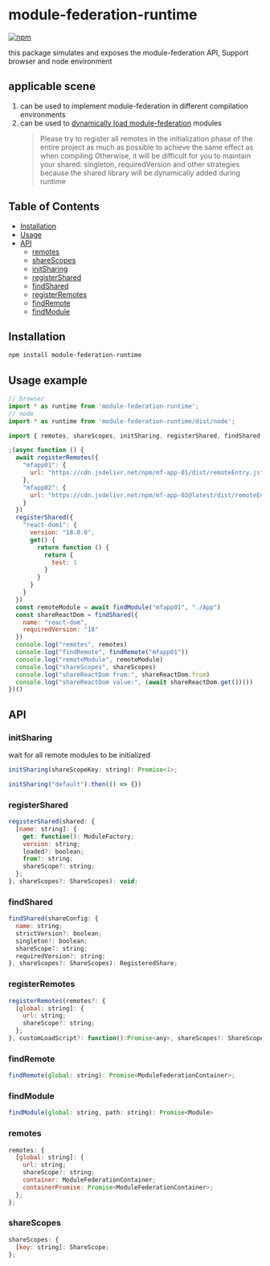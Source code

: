 # module-federation-runtime

[![npm](https://img.shields.io/npm/v/single-react-refresh-plugin.svg)](https://www.npmjs.com/package/module-federation-runtime)

this package simulates and exposes the module-federation API, Support browser and node environment

## applicable scene

1. can be used to implement module-federation in different compilation environments
2. can be used to [dynamically load module-federation](https://h3manth.com/posts/dynamic-remotes-webpack-module-federation/) modules
    > Please try to register all remotes in the initialization phase of the entire project as much as possible to achieve the same effect as when compiling
    > Otherwise, it will be difficult for you to maintain your shared: singleton, requiredVersion and other strategies because the shared library will be dynamically added during runtime

## Table of Contents

- [Installation](#installation)
- [Usage](#usage)
- [API](#api)
  - [remotes](#remotes)
  - [shareScopes](#sharescopes)
  - [initSharing](#initsharing)
  - [registerShared](#registershared)
  - [findShared](#findshared)
  - [registerRemotes](#registerremotes)
  - [findRemote](#findremote)
  - [findModule](#findmodule)

## Installation

```sh
npm install module-federation-runtime
```

## Usage example
```js
// browser
import * as runtime from 'module-federation-runtime';
// node
import * as runtime from 'module-federation-runtime/dist/node';
```

```js
import { remotes, shareScopes, initSharing, registerShared, findShared, registerRemotes, findRemote, findModule } from 'module-federation-runtime';

;(async function () {
  await registerRemotes({
    "mfapp01": {
      url: "https://cdn.jsdelivr.net/npm/mf-app-01/dist/remoteEntry.js"
    },
    "mfapp02": {
      url: "https://cdn.jsdelivr.net/npm/mf-app-02@latest/dist/remoteEntry.js"
    }
  })
  registerShared({
    "react-dom1": {
      version: "18.0.0",
      get() {
        return function () {
          return {
            test: 1
          }
        }
      }
    }
  })
  const remoteModule = await findModule("mfapp01", "./App")
  const shareReactDom = findShared({
    name: "react-dom",
    requiredVersion: "18"
  })
  console.log("remotes", remotes)
  console.log("findRemote", findRemote("mfapp01"))
  console.log("remoteModule", remoteModule)
  console.log("shareScopes", shareScopes)
  console.log("shareReactDom from:", shareReactDom.from)
  console.log("shareReactDom value:", (await shareReactDom.get())())
})()
```

## API

### initSharing

wait for all remote modules to be initialized

```js
initSharing(shareScopeKey: string): Promise<1>;

initSharing("default").then(() => {})
```

### registerShared

```js
registerShared(shared: {
  [name: string]: {
    get: function(): ModuleFactory;
    version: string;
    loaded?: boolean;
    from?: string;
    shareScope?: string;
  };
}, shareScopes?: ShareScopes): void;
```

### findShared

```js
findShared(shareConfig: {
  name: string;
  strictVersion?: boolean;
  singleton?: boolean;
  shareScope?: string;
  requiredVersion?: string;
}, shareScopes?: ShareScopes): RegisteredShare;
```

### registerRemotes

```js
registerRemotes(remotes?: {
  [global: string]: {
    url: string;
    shareScope?: string;
  };
}, customLoadScript?: function():Promise<any>, shareScopes?: ShareScopes): Promise;
```

### findRemote

```js
findRemote(global: string): Promise<ModuleFederationContainer>;
```

### findModule

```js
findModule(global: string, path: string): Promise<Module>
```

### remotes

```js
remotes: {
  [global: string]: {
    url: string;
    shareScope?: string;
    container: ModuleFederationContainer;
    containerPromise: Promise<ModuleFederationContainer>;
  };
};
```

### shareScopes

```js
shareScopes: {
  [key: string]: ShareScope;
};
```
